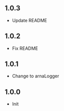 ## 1.0.3

- Update README

## 1.0.2

- Fix README

## 1.0.1

- Change to arnaLogger

## 1.0.0

- Init
